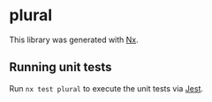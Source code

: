 # plural

This library was generated with [Nx](https://nx.dev).

## Running unit tests

Run `nx test plural` to execute the unit tests via [Jest](https://jestjs.io).
